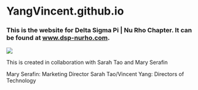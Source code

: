 # YangVincent.github.io
### This is the website for Delta Sigma Pi | Nu Rho Chapter. It can be found at www.dsp-nurho.com.
![](http://i.imgur.com/Y9VjCOg.png)

This is created in collaboration with Sarah Tao and Mary Serafin

Mary Serafin: Marketing Director
Sarah Tao/Vincent Yang: Directors of Technology
